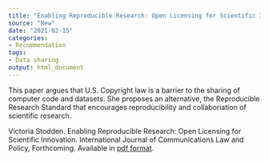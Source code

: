 ```yaml
---
title: "Enabling Reproducible Research: Open Licensing for Scientific Innovation"
source: "New"
date: "2021-02-15"
categories:
- Recommendation
tags:
- Data sharing
output: html_document
---
```


This paper argues that U.S. Copyright law is a barrier to the sharing of computer code and datasets. She proposes an alternative, the Reproducible Research Standard that encourages reproducibility and collaboriation of scientific research.

<!--more-->

Victoria Stodden. Enabling Reproducible Research: Open Licensing for Scientific Innovation. International Journal of Communications Law and Policy, Forthcoming. Available in [pdf format](https://papers.ssrn.com/sol3/Delivery.cfm/SSRN_ID1362040_code1204238.pdf?abstractid=1362040.&mirid=1).
